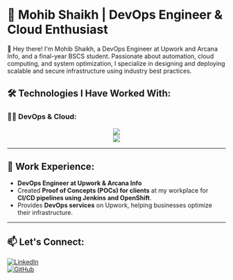 # 🚀 Mohib Shaikh | DevOps Engineer & Cloud Enthusiast  

👋 Hey there! I'm Mohib Shaikh, a DevOps Engineer at Upwork and Arcana Info, and a final-year BSCS student. Passionate about automation, cloud computing, and system optimization, I specialize in designing and deploying scalable and secure infrastructure using industry best practices.

## 🛠 Technologies I Have Worked With:

### 👩‍💻 DevOps & Cloud:
<p align="center">
  <img src="https://skillicons.dev/icons?i=azure,aws,linux,bash,python,docker,kubernetes,openshift,terraform,ansible,jenkins,gitlab,github&theme=light" />
  <br>
  <img src="https://skillicons.dev/icons?i=prometheus,grafana,elastic,kibana,c,java,html,css,js,unity3d&theme=light" />
</p>

---

## 💼 Work Experience:
- **DevOps Engineer at Upwork & Arcana Info**
- Created **Proof of Concepts (POCs) for clients** at my workplace for **CI/CD pipelines using Jenkins and OpenShift**.
- Provides **DevOps services** on Upwork, helping businesses optimize their infrastructure.

---

## 📫 Let's Connect:
[![LinkedIn](https://img.shields.io/badge/LinkedIn-0A66C2?style=for-the-badge&logo=linkedin&logoColor=white)](https://www.linkedin.com/in/mohibzahid/)  
[![GitHub](https://img.shields.io/badge/GitHub-181717?style=for-the-badge&logo=github&logoColor=white)](https://github.com/mohibzahid)
